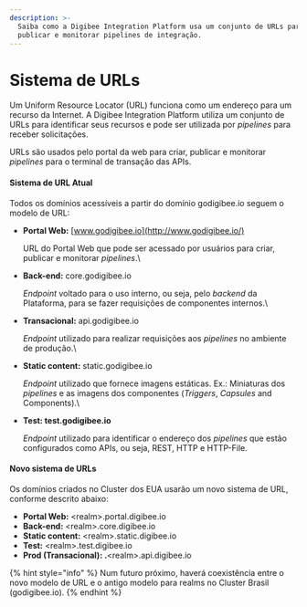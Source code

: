 ```yaml
---
description: >-
  Saiba como a Digibee Integration Platform usa um conjunto de URLs para criar,
  publicar e monitorar pipelines de integração.
---
```


# Sistema de URLs

Um Uniform Resource Locator (URL) funciona como um endereço para um recurso da Internet. A Digibee Integration Platform utiliza um conjunto de URLs para identificar seus recursos e pode ser utilizada por _pipelines_ para receber solicitações.

URLs são usados pelo portal da web para criar, publicar e monitorar _pipelines_ para o terminal de transação das APIs.

#### **Sistema de URL Atual** <a href="#h_dfbf424bac" id="h_dfbf424bac"></a>

Todos os domínios acessíveis a partir do domínio godigibee.io seguem o modelo de URL:&#x20;

*   **Portal Web:** [www.godigibee.io](http://www.godigibee.io/)

    URL do Portal Web que pode ser acessado por usuários para criar, publicar e monitorar _pipelines_.\

*   **Back-end:** core.godigibee.io

    _Endpoint_ voltado para o uso interno, ou seja, pelo _backend_ da Plataforma, para se fazer requisições de componentes internos.\

*   **Transacional:** api.godigibee.io

    _Endpoint_ utilizado para realizar requisições aos _pipelines_ no ambiente de produção.\

*   **Static content:** static.godigibee.io

    _Endpoint_ utilizado que fornece imagens estáticas. Ex.: Miniaturas dos _pipelines_ e as imagens dos componentes (_Triggers_, _Capsules_ and Components).\

*   **Test: test.godigibee.io**

    _Endpoint_ utilizado para identificar o endereço dos _pipelines_ que estão configurados como APIs, ou seja, REST, HTTP e HTTP-File.

#### **Novo sistema de URLs** <a href="#h_32f30180cf" id="h_32f30180cf"></a>

Os domínios criados no Cluster dos EUA usarão um novo sistema de URL, conforme descrito abaixo:

* **Portal Web:** \<realm>.portal.digibee.io
* **Back-end:** \<realm>.core.digibee.io
* **Static content:** \<realm>.static.digibee.io
* **Test:** \<realm>.test.digibee.io
* **Prod (Transacional): .**\<realm>.api.digibee.io

{% hint style="info" %}
Num futuro próximo, haverá coexistência entre o novo modelo de URL e o antigo modelo para realms no Cluster Brasil (godigibee.io).
{% endhint %}
